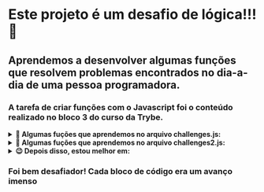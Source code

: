 # Este projeto é um desafio de lógica!!! :rocket:

## Aprendemos a desenvolver algumas funções que resolvem problemas encontrados no dia-a-dia de uma pessoa programadora.

### A tarefa de criar funções com o Javascript  foi o conteúdo realizado no bloco 3 do curso da Trybe. 

<details>
  <summary>
    <b>📌 Algumas fuções que aprendemos no arquivo challenges.js:</b>
  </summary>
  
  - **1** compareTrue(a, b)
  - **2** calcArea(a, b)
  - **3** splitSentence(a)
  - **4** concatName(a)
  - **5** footballPoints(a, b)
  - **6** highestCount(a)
  - **7** catAndMouse(a, b, c)
  - **8** fizzBuzz(a)
  - **9** encode(a)
  - **10** decode(a)
</details>

<details>
  <summary>
    <b>📌  Algumas fuções que aprendemos no arquivo challenges2.js:</b>
  </summary>

  - **1** techList(a, b)
  - **2** generatePhoneNumber(a)
  - **3** triangleCheck(a, b, c)
  - **4** hydrate(a)
</details>

<details>
  <summary>
    <b>😉 Depois disso, estou melhor em:</b>
  </summary>

  - **foco**
  - **determinação**
  - **paciência**
  - **javascript**
  - **funções**
  - **lógica**
  - **resiliência**
  - **disciplina**
</details>


### Foi bem desafiador!  Cada bloco de código era um avanço imenso
